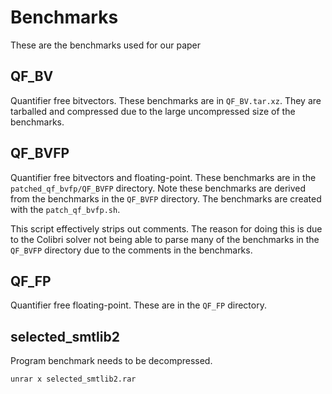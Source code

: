 # Benchmarks

These are the benchmarks used for our paper

## QF_BV

Quantifier free bitvectors. These benchmarks are in
`QF_BV.tar.xz`. They are tarballed and compressed
due to the large uncompressed size of the benchmarks.

## QF_BVFP

Quantifier free bitvectors and floating-point.
These benchmarks are in the `patched_qf_bvfp/QF_BVFP` directory.
Note these benchmarks are derived from the benchmarks in the `QF_BVFP`
directory. The benchmarks are created with the `patch_qf_bvfp.sh`.

This script effectively strips out comments. The reason for doing this is due
to the Colibri solver not being able to parse many of the benchmarks in the
`QF_BVFP` directory due to the comments in the benchmarks.

## QF_FP

Quantifier free floating-point. These are in the `QF_FP` directory.

## selected_smtlib2

Program benchmark needs to be decompressed.
```
unrar x selected_smtlib2.rar
```